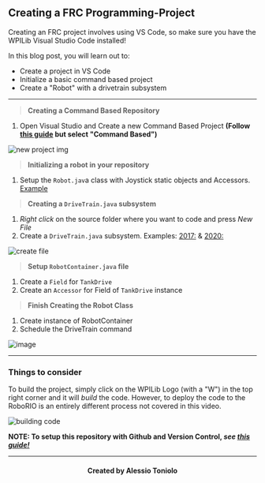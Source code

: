 ## Creating a FRC Programming-Project

Creating an FRC project involves using VS Code, so make sure you have the WPILib Visual Studio Code installed!

In this blog post, you will learn out to:
* Create a project in VS Code
* Initialize a basic command based project
* Create a "Robot" with a drivetrain subsystem

---

> **Creating a Command Based Repository**
1. Open Visual Studio and Create a new Command Based Project **(Follow [this guide](https://docs.wpilib.org/en/stable/docs/zero-to-robot/step-4/creating-benchtop-test-program-cpp-java.html) but select "Command Based")**

![new project img](https://firstmncsa.files.wordpress.com/2018/09/vsc_program_palette.png)

> **Initializing a robot in your repository**
1. Setup the `Robot.jav`a class with Joystick static objects and Accessors. 
[Example](https://github.com/MaristFRC6340/2022ProtoCode/blob/master/src/main/java/frc/robot/Robot.java)

> **Creating a `DriveTrain.java` subsystem**
1. *Right click* on the source folder where you want to code and press *New File*
2. Create a `DriveTrain.java` subsystem. Examples: [2017:](https://github.com/MaristFRC6340/2022ProtoCode/tree/master/src/main/java/frc/robot) & [2020:](https://github.com/MaristFRC6340/2022NeoBaseCode/tree/master/src/main)

![create file](https://camo.githubusercontent.com/87dd1eb9a5f8f778729c9654a51efab27cbdff8f5f36871e8d962281b781ab01/68747470733a2f2f636c6475702e636f6d2f57316744656b334537442e706e67)

> **Setup `RobotContainer.java` file**
1. Create a `Field` for `TankDrive`
2. Create an `Accessor` for Field of `TankDrive` instance

> **Finish Creating the Robot Class**
1. Create instance of RobotContainer
2. Schedule the DriveTrain command

![image](https://user-images.githubusercontent.com/44009231/167966154-164c48f9-f291-4f25-bd9c-920a45392d91.png)

---

### Things to consider

To build the project, simply click on the WPILib Logo (with a "W") in the top right corner and it will *build* the code. However, to deploy the code
to the RoboRIO is an entirely different process not covered in this video.

![building code](https://user-images.githubusercontent.com/44009231/206465061-4c8d0f18-7092-4444-b104-e8ba7f2befe7.png)

**NOTE: To setup this repository with Github and Version Control, *see [this guide!](https://maristfrc6340.github.io/2021/03/08/version-control-for-robot-code.html)***

---

<h4 align="center"> Created by Alessio Toniolo </h4>
